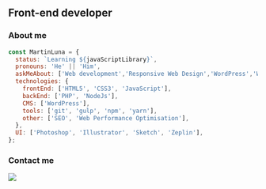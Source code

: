 <!--
**uxmoon/uxmoon** is a ✨ _special_ ✨ repository because its `README.md` (this file) appears on your GitHub profile.

Here are some ideas to get you started:

- 🔭 I’m currently working on ...
- 🌱 I’m currently learning ...
- 👯 I’m looking to collaborate on ...
- 🤔 I’m looking for help with ...
- 💬 Ask me about ...
- 📫 How to reach me: ...
- 😄 Pronouns: ...
- ⚡ Fun fact: ...
-->

## Front-end developer

### About me

```js
const MartinLuna = {
  status: `Learning ${javaScriptLibrary}`,
  pronouns: 'He' || 'Him',
  askMeAbout: ['Web development','Responsive Web Design','WordPress','Web Accessibility'],
  technologies: {
    frontEnd: ['HTML5', 'CSS3', 'JavaScript'],
    backEnd: ['PHP', 'NodeJs'],
    CMS: ['WordPress'],
    tools: ['git', 'gulp', 'npm', 'yarn'],
    other: ['SEO', 'Web Performance Optimisation'],
  },
  UI: ['Photoshop', 'Illustrator', 'Sketch', 'Zeplin'],
};
```

### Contact me

[![](https://img.shields.io/badge/LinkedIn-martineduardoluna-blue)](https://www.linkedin.com/in/martineduardoluna)
